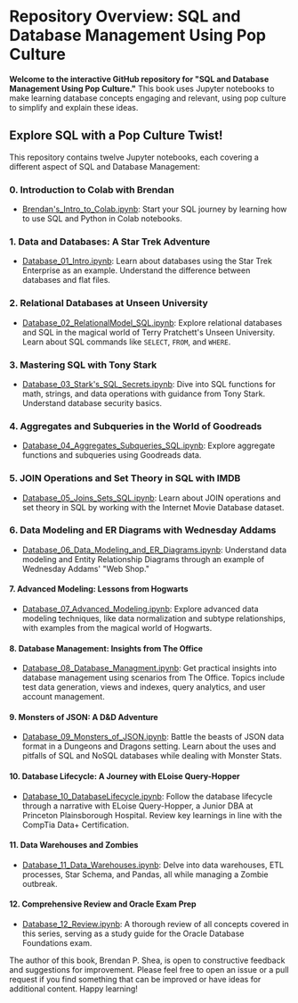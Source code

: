 # Repository Overview: SQL and Database Management Using Pop Culture

**Welcome to the interactive GitHub repository for "SQL and Database Management Using Pop Culture."** This book uses Jupyter notebooks to make learning database concepts engaging and relevant, using pop culture to simplify and explain these ideas.

## Explore SQL with a Pop Culture Twist!
This repository contains twelve Jupyter notebooks, each covering a different aspect of SQL and Database Management:

### 0. **Introduction to Colab with Brendan**
- [Brendan's_Intro_to_Colab.ipynb](https://github.com/brendanpshea/database_sql/blob/main/Chapter_0_Brendan's_Intro_to_Colab.ipynb): Start your SQL journey by learning how to use SQL and Python in Colab notebooks.

### 1. **Data and Databases: A Star Trek Adventure**
- [Database_01_Intro.ipynb](https://github.com/brendanpshea/database_sql/blob/main/Database_01_Intro.ipynb): Learn about databases using the Star Trek Enterprise as an example. Understand the difference between databases and flat files.

### 2. **Relational Databases at Unseen University**
- [Database_02_RelationalModel_SQL.ipynb](https://github.com/brendanpshea/database_sql/blob/main/Database_02_RelationalModel_SQL.ipynb): Explore relational databases and SQL in the magical world of Terry Pratchett's Unseen University. Learn about SQL commands like `SELECT`, `FROM`, and `WHERE`.

### 3. **Mastering SQL with Tony Stark**
- [Database_03_Stark's_SQL_Secrets.ipynb](https://github.com/brendanpshea/database_sql/blob/main/Database_03_Stark's_SQL_Secrets.ipynb): Dive into SQL functions for math, strings, and data operations with guidance from Tony Stark. Understand database security basics.

### 4. **Aggregates and Subqueries in the World of Goodreads**
- [Database_04_Aggregates_Subqueries_SQL.ipynb](https://github.com/brendanpshea/database_sql/blob/main/Database_04_Aggregates_Subqueries_SQL.ipynb): Explore aggregate functions and subqueries using Goodreads data.

### 5. **JOIN Operations and Set Theory in SQL with IMDB**
- [Database_05_Joins_Sets_SQL.ipynb](https://github.com/brendanpshea/database_sql/blob/main/Database_05_Joins_Sets_SQL.ipynb): Learn about JOIN operations and set theory in SQL by working with the Internet Movie Database dataset.

### 6. **Data Modeling and ER Diagrams with Wednesday Addams**
- [Database_06_Data_Modeling_and_ER_Diagrams.ipynb](https://github.com/brendanpshea/database_sql/blob/main/Database_06_Data_Modeling_and_ER_Diagrams.ipynb): Understand data modeling and Entity Relationship Diagrams through an example of Wednesday Addams' "Web Shop."
#### 7. **Advanced Modeling: Lessons from Hogwarts**
- [Database_07_Advanced_Modeling.ipynb](https://github.com/brendanpshea/database_sql/blob/main/Database_07_Advanced_Modeling.ipynb): Explore advanced data modeling techniques, like data normalization and subtype relationships, with examples from the magical world of Hogwarts.

#### 8. **Database Management: Insights from The Office**
- [Database_08_Database_Managment.ipynb](https://github.com/brendanpshea/database_sql/blob/main/Database_08_Database_Managment.ipynb): Get practical insights into database management using scenarios from The Office. Topics include test data generation, views and indexes, query analytics, and user account management.

#### 9. **Monsters of JSON: A D&D Adventure**
- [Database_09_Monsters_of_JSON.ipynb](https://github.com/brendanpshea/database_sql/blob/main/Database_09_Monsters_of_JSON.ipynb): Battle the beasts of JSON data format in a Dungeons and Dragons setting. Learn about the uses and pitfalls of SQL and NoSQL databases while dealing with Monster Stats.

#### 10. **Database Lifecycle: A Journey with ELoise Query-Hopper**
- [Database_10_DatabaseLifecycle.ipynb](https://github.com/brendanpshea/database_sql/blob/main/Database_10_DatabaseLifecycle.ipynb): Follow the database lifecycle through a narrative with ELoise Query-Hopper, a Junior DBA at Princeton Plainsborough Hospital. Review key learnings in line with the CompTia Data+ Certification.

#### 11. **Data Warehouses and Zombies**
- [Database_11_Data_Warehouses.ipynb](https://github.com/brendanpshea/database_sql/blob/main/Database_11_Data_Warehouses.ipynb): Delve into data warehouses, ETL processes, Star Schema, and Pandas, all while managing a Zombie outbreak.

#### 12. **Comprehensive Review and Oracle Exam Prep**
- [Database_12_Review.ipynb](https://github.com/brendanpshea/database_sql/blob/main/Database_12_Review.ipynb): A thorough review of all concepts covered in this series, serving as a study guide for the Oracle Database Foundations exam.

The author of this book, Brendan P. Shea, is open to constructive feedback and suggestions for improvement. Please feel free to open an issue or a pull request if you find something that can be improved or have ideas for additional content. Happy learning!
